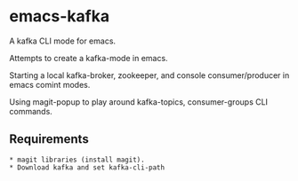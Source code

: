 # emacs-kafka
A kafka CLI mode for emacs. 

Attempts to create a kafka-mode in emacs. 

Starting a local kafka-broker, zookeeper, and console consumer/producer in emacs comint modes. 

Using magit-popup to play around kafka-topics, consumer-groups CLI commands. 



## Requirements
	* magit libraries (install magit).
	* Download kafka and set kafka-cli-path
